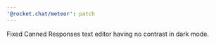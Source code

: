 ```yaml
---
'@rocket.chat/meteor': patch
---
```


Fixed Canned Responses text editor having no contrast in dark mode.
